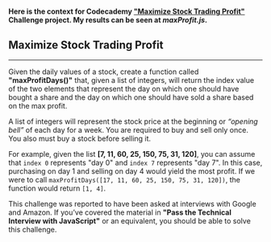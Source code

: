 #### Here is the context for Codecademy ["Maximize Stock Trading Profit"][ref1] Challenge project. My results can be seen at _maxProfit.js_.

## **Maximize Stock Trading Profit**
---

Given the daily values of a stock, create a function called **"maxProfitDays()"** that, given a list of integers, will return the index value of the two elements that represent the day on which one should have bought a share and the day on which one should have sold a share based on the max profit.

A list of integers will represent the stock price at the beginning or _“opening bell”_ of each day for a week. You are required to buy and sell only once. You also must buy a stock before selling it.

For example, given the list **[7, 11, 60, 25, 150, 75, 31, 120]**, you can assume that `index 0` represents "day 0" and `index 7` represents "day 7". In this case, purchasing on day 1 and selling on day 4 would yield the most profit. If we were to call `maxProfitDays([17, 11, 60, 25, 150, 75, 31, 120])`, the function would return `[1, 4]`.

This challenge was reported to have been asked at interviews with Google and Amazon. If you’ve covered the material in **"Pass the Technical Interview with JavaScript"** or an equivalent, you should be able to solve this challenge.


[ref1]:https://www.codecademy.com/code-challenges/code-challenge-maximize-stock-trading-profit-javascript "Codecademy 'Maximize Stock Trading Profit' challenge webpage"

